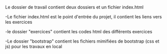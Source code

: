 Le dossier de travail contient deux dossiers et un fichier index.html

-Le fichier index.html est le  point d'entrée du projet, il contient les liens vers les exercices

-le dossier "exercices" contient les codes html des différents exercices

-Le dossier "bootstrap" contient les fichiers mimifiées de bootstrap (css et js) pour les travaux en local
